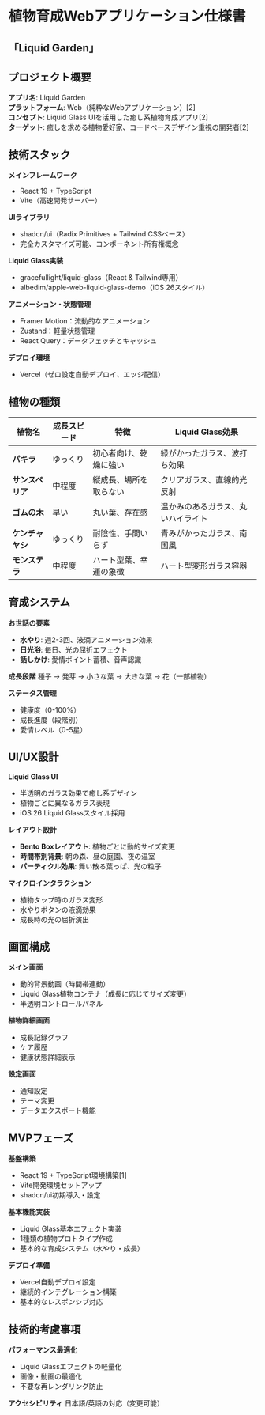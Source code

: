 # 植物育成Webアプリケーション仕様書
## 「Liquid Garden」

## プロジェクト概要

**アプリ名**: Liquid Garden  
**プラットフォーム**: Web（純粋なWebアプリケーション）[2]  
**コンセプト**: Liquid Glass UIを活用した癒し系植物育成アプリ[2]  
**ターゲット**: 癒しを求める植物愛好家、コードベースデザイン重視の開発者[2]

## 技術スタック

**メインフレームワーク**
- React 19 + TypeScript
- Vite（高速開発サーバー）

**UIライブラリ**
- shadcn/ui（Radix Primitives + Tailwind CSSベース）
- 完全カスタマイズ可能、コンポーネント所有権概念

**Liquid Glass実装**
- gracefullight/liquid-glass（React & Tailwind専用）
- albedim/apple-web-liquid-glass-demo（iOS 26スタイル）

**アニメーション・状態管理**
- Framer Motion：流動的なアニメーション
- Zustand：軽量状態管理
- React Query：データフェッチとキャッシュ

**デプロイ環境**
- Vercel（ゼロ設定自動デプロイ、エッジ配信）

## 植物の種類

| 植物名 | 成長スピード | 特徴 | Liquid Glass効果 |
|--------|-------------|------|------------------|
| **パキラ** | ゆっくり | 初心者向け、乾燥に強い | 緑がかったガラス、波打ち効果 |
| **サンスベリア** | 中程度 | 縦成長、場所を取らない | クリアガラス、直線的光反射 |
| **ゴムの木** | 早い | 丸い葉、存在感 | 温かみのあるガラス、丸いハイライト |
| **ケンチャヤシ** | ゆっくり | 耐陰性、手間いらず | 青みがかったガラス、南国風 |
| **モンステラ** | 中程度 | ハート型葉、幸運の象徴 | ハート型変形ガラス容器 |

## 育成システム

**お世話の要素**
- **水やり**: 週2-3回、液滴アニメーション効果
- **日光浴**: 毎日、光の屈折エフェクト
- **話しかけ**: 愛情ポイント蓄積、音声認識

**成長段階**
種子 → 発芽 → 小さな葉 → 大きな葉 → 花（一部植物）

**ステータス管理**
- 健康度（0-100%）
- 成長進度（段階別）
- 愛情レベル（0-5星）

## UI/UX設計

**Liquid Glass UI**
- 半透明のガラス効果で癒し系デザイン
- 植物ごとに異なるガラス表現
- iOS 26 Liquid Glassスタイル採用

**レイアウト設計**
- **Bento Boxレイアウト**: 植物ごとに動的サイズ変更
- **時間帯別背景**: 朝の森、昼の庭園、夜の温室
- **パーティクル効果**: 舞い散る葉っぱ、光の粒子

**マイクロインタラクション**
- 植物タップ時のガラス変形
- 水やりボタンの液滴効果
- 成長時の光の屈折演出

## 画面構成

**メイン画面**
- 動的背景動画（時間帯連動）
- Liquid Glass植物コンテナ（成長に応じてサイズ変更）
- 半透明コントロールパネル

**植物詳細画面**
- 成長記録グラフ
- ケア履歴
- 健康状態詳細表示

**設定画面**
- 通知設定
- テーマ変更
- データエクスポート機能

## MVPフェーズ

**基盤構築**
- React 19 + TypeScript環境構築[1]
- Vite開発環境セットアップ
- shadcn/ui初期導入・設定

**基本機能実装**
- Liquid Glass基本エフェクト実装
- 1種類の植物プロトタイプ作成
- 基本的な育成システム（水やり・成長）

**デプロイ準備**
- Vercel自動デプロイ設定
- 継続的インテグレーション構築
- 基本的なレスポンシブ対応

## 技術的考慮事項

**パフォーマンス最適化**
- Liquid Glassエフェクトの軽量化
- 画像・動画の最適化
- 不要な再レンダリング防止

**アクセシビリティ**
日本語/英語の対応（変更可能）

